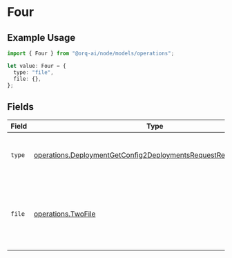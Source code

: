 # Four

## Example Usage

```typescript
import { Four } from "@orq-ai/node/models/operations";

let value: Four = {
  type: "file",
  file: {},
};
```

## Fields

| Field                                                                                                                                                | Type                                                                                                                                                 | Required                                                                                                                                             | Description                                                                                                                                          |
| ---------------------------------------------------------------------------------------------------------------------------------------------------- | ---------------------------------------------------------------------------------------------------------------------------------------------------- | ---------------------------------------------------------------------------------------------------------------------------------------------------- | ---------------------------------------------------------------------------------------------------------------------------------------------------- |
| `type`                                                                                                                                               | [operations.DeploymentGetConfig2DeploymentsRequestRequestBodyType](../../models/operations/deploymentgetconfig2deploymentsrequestrequestbodytype.md) | :heavy_check_mark:                                                                                                                                   | The type of the content part. Always `file`.                                                                                                         |
| `file`                                                                                                                                               | [operations.TwoFile](../../models/operations/twofile.md)                                                                                             | :heavy_check_mark:                                                                                                                                   | File data for the content part. Must contain either file_data or uri, but not both.                                                                  |